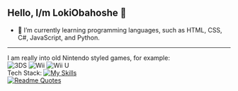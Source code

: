 ## Hello, I/m LokiObahoshe 👋

- 🌱 I’m currently learning programming languages, such as HTML, CSS, C#, JavaScript, and Python.

<hr>

I am really into old Nintendo styled games, for example:
<br>
![3DS](https://img.shields.io/badge/3DS-D12228?style=for-the-badge&logo=nintendo-3ds&logoColor=white)
![Wii](https://img.shields.io/badge/Wii-8B8B8B?style=for-the-badge&logo=wii&logoColor=white)
![Wii U](https://img.shields.io/badge/Wii%20U-8B8B8B?style=for-the-badge&logo=wiiu&logoColor=white)
<br>
Tech Stack:
[![My Skills](https://skillicons.dev/icons?i=js,html,css,js,cs,py,unity,vscode)](https://skillicons.dev)
<br>
[![Readme Quotes](https://quotes-github-readme.vercel.app/api?quote=The+code+doesn't+works...+Why?..+Now+the+code+works...+Why?..&type=horizontal&theme=dracula&border=true)](https://github.com/piyushsuthar/github-readme-quotes)


<!--
**LokiObahoshe/LokiObahoshe** is a ✨ _special_ ✨ repository because its `README.md` (this file) appears on your GitHub profile.

Here are some ideas to get you started:

- 🔭 I’m currently working on ...
- 🌱 I’m currently learning ...
- 👯 I’m looking to collaborate on ...
- 🤔 I’m looking for help with ...
- 💬 Ask me about ...
- 📫 How to reach me: ...
- 😄 Pronouns: ...
- ⚡ Fun fact: ...
-->
